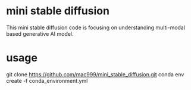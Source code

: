 # mini stable diffusion
This mini stable diffusion code is focusing on understanding multi-modal based generative AI model.</br>

# usage
git clone https://github.com/mac999/mini_stable_diffusion.git
conda env create -f conda_environment.yml

